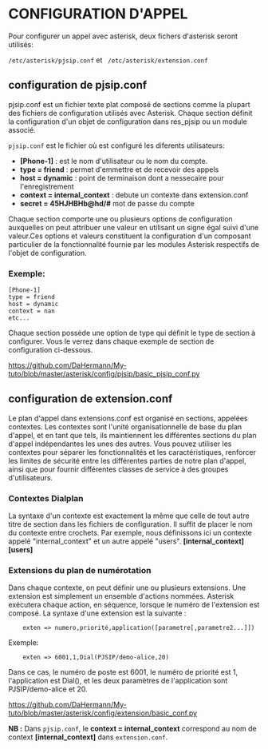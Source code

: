 # CONFIGURATION D'APPEL 

Pour configurer un appel avec asterisk, deux fichers d'asterisk seront utilisés:

`/etc/asterisk/pjsip.conf` et  ` /etc/asterisk/extension.conf`

## configuration de pjsip.conf

pjsip.conf est un fichier texte plat composé de sections comme la plupart des fichiers de configuration utilisés avec Asterisk. Chaque section définit la configuration d'un objet de configuration dans res_pjsip ou un module associé.

` pjsip.conf ` est le fichier où est configuré les diferents utilisateurs:

* **[Phone-1]** :  est le nom d'utilisateur ou le nom du compte.
* **type = friend** : permet d'emmettre et de recevoir des appels
* **host = dynamic** : point de terminaison dont a nessecaire pour l'enregistrement
* **context = internal_context** : debute un contexte dans extension.conf
* **secret = 45HJHBHb@hd/#** mot de passe du compte

Chaque section comporte une ou plusieurs options de configuration auxquelles on peut attribuer une valeur en utilisant un signe égal suivi d'une valeur.Ces options et valeurs constituent la configuration d'un composant particulier de la fonctionnalité fournie par les modules Asterisk respectifs de l'objet de configuration.

### Exemple:

    [Phone-1]
    type = friend
    host = dynamic
    context = nan
    etc...
    
Chaque section possède une option de type qui définit le type de section à configurer. Vous le verrez dans chaque exemple de section de configuration ci-dessous.

https://github.com/DaHermann/My-tuto/blob/master/asterisk/config/pjsip/basic_pjsip_conf.py
 
 
## configuration de extension.conf

Le plan d'appel dans extensions.conf est organisé en sections, appelées contextes. Les contextes sont l'unité organisationnelle de base du plan d'appel, et en tant que tels, ils maintiennent les différentes sections du plan d'appel indépendantes les unes des autres. Vous pouvez utiliser les contextes pour séparer les fonctionnalités et les caractéristiques, renforcer les limites de sécurité entre les différentes parties de notre plan d'appel, ainsi que pour fournir différentes classes de service à des groupes d'utilisateurs.

### Contextes Dialplan
La syntaxe d'un contexte est exactement la même que celle de tout autre titre de section dans les fichiers de configuration. Il suffit de placer le nom du contexte entre crochets. Par exemple, nous définissons ici un contexte appelé "internal_context" et un autre appelé "users".
**[internal_context]** 
**[users]** 

### Extensions du plan de numérotation
Dans chaque contexte, on peut définir une ou plusieurs extensions. Une extension est simplement un ensemble d'actions nommées. Asterisk exécutera chaque action, en séquence, lorsque le numéro de l'extension est composé. La syntaxe d'une extension est la suivante :

        exten => numero,priorité,application([parametre[,parametre2...]])
        
Exemple:

        exten => 6001,1,Dial(PJSIP/demo-alice,20)
        
Dans ce cas, le numéro de poste est 6001, le numéro de priorité est 1, l'application est Dial(), et les deux paramètres de l'application sont PJSIP/demo-alice et 20.        
        
https://github.com/DaHermann/My-tuto/blob/master/asterisk/config/extension/basic_conf.py


**NB :**
Dans `pjsip.conf`, le **context = internal_context** correspond au nom de context **[internal_context]** dans `extension.conf`.

